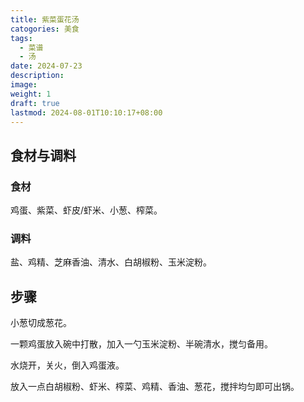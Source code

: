 ```yaml
---
title: 紫菜蛋花汤
catogories: 美食
tags:
  - 菜谱
  - 汤
date: 2024-07-23
description: 
image: 
weight: 1
draft: true
lastmod: 2024-08-01T10:10:17+08:00
---
```

## 食材与调料

### 食材

鸡蛋、紫菜、虾皮/虾米、小葱、榨菜。

### 调料

盐、鸡精、芝麻香油、清水、白胡椒粉、玉米淀粉。

## 步骤

小葱切成葱花。

一颗鸡蛋放入碗中打散，加入一勺玉米淀粉、半碗清水，搅匀备用。

水烧开，关火，倒入鸡蛋液。

放入一点白胡椒粉、虾米、榨菜、鸡精、香油、葱花，搅拌均匀即可出锅。



